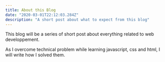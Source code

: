 ```yaml
---
title: About this Blog
date: "2020-03-01T22:12:03.284Z"
description: "A short post about what to expect from this blog"
---
```


This blog will be a series of short post about everything related to web developpement.

As I overcome technical problem while learning javascript, css and html,
I will write how I solved them.
